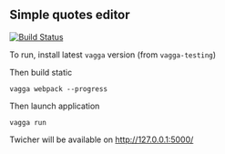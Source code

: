 ## Simple quotes editor

[![Build Status](https://travis-ci.org/everypony/twicher.svg?branch=master)](https://travis-ci.org/everypony/twicher)

To run, install latest `vagga` version (from `vagga-testing`)

Then build static

    vagga webpack --progress

Then launch application

    vagga run

Twicher will be available on http://127.0.0.1:5000/
